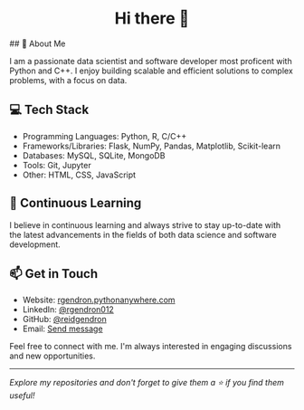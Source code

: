 <h1 align="center">Hi there 👋</h1>
## 📝 About Me

I am a passionate data scientist and software developer most proficent with Python and C++. I enjoy building scalable and efficient solutions to complex problems, with a focus on data.

## 💻 Tech Stack

- Programming Languages: Python, R, C/C++
- Frameworks/Libraries: Flask, NumPy, Pandas, Matplotlib, Scikit-learn
- Databases: MySQL, SQLite, MongoDB
- Tools: Git, Jupyter
- Other: HTML, CSS, JavaScript


## 🌱 Continuous Learning

I believe in continuous learning and always strive to stay up-to-date with the latest advancements in the fields of both data science and software development.

## 📫 Get in Touch

- Website: <a href="https://rgendron.pythonanywhere.com">rgendron.pythonanywhere.com</a>
- LinkedIn: <a href="https://www.linkedin.com/in/rgendron012/">@rgendron012</a>
- GitHub: <a href="https://github.com/reidgendron">@reidgendron</a>
- Email: <a href="mailto:reidgendron@outlook.com">Send message</a>

Feel free to connect with me. I'm always interested in engaging discussions and new opportunities.

---

<em>Explore my repositories and don't forget to give them a ⭐️ if you find them useful!</em>
